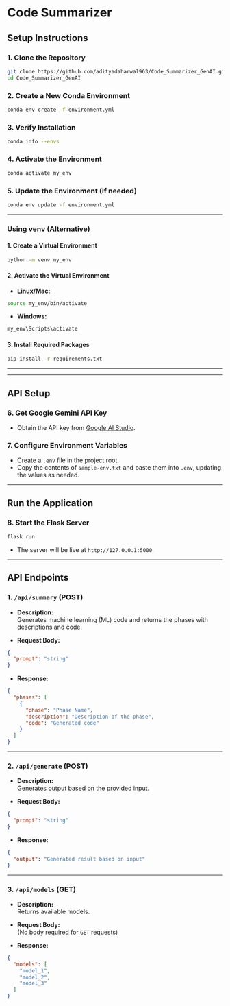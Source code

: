 # Code Summarizer


## Setup Instructions

### 1. Clone the Repository
```bash
git clone https://github.com/adityadaharwal963/Code_Summarizer_GenAI.git
cd Code_Summarizer_GenAI
```

### 2. Create a New Conda Environment
```bash
conda env create -f environment.yml
```

### 3. Verify Installation
```bash
conda info --envs
```

### 4. Activate the Environment
```bash
conda activate my_env
```

### 5. Update the Environment (if needed)
```bash
conda env update -f environment.yml
```

---

### Using venv (Alternative)

#### 1. Create a Virtual Environment
```bash
python -m venv my_env
```

#### 2. Activate the Virtual Environment
- **Linux/Mac:**
```bash
source my_env/bin/activate
```
- **Windows:**
```bash
my_env\Scripts\activate
```

#### 3. Install Required Packages
```bash
pip install -r requirements.txt
```

---
---

## API Setup

### 6. Get Google Gemini API Key
- Obtain the API key from [Google AI Studio](https://aistudio.google.com/apikey).

### 7. Configure Environment Variables
- Create a `.env` file in the project root.
- Copy the contents of `sample-env.txt` and paste them into `.env`, updating the values as needed.

---

## Run the Application

### 8. Start the Flask Server
```bash
flask run
```
- The server will be live at `http://127.0.0.1:5000`.

---

## API Endpoints

### 1. `/api/summary` (POST)

- **Description:**  
  Generates machine learning (ML) code and returns the phases with descriptions and code.

- **Request Body:**
```json
{
  "prompt": "string"
}
```

- **Response:**
```json
{
  "phases": [
    {
      "phase": "Phase Name",
      "description": "Description of the phase",
      "code": "Generated code"
    }
  ]
}
```

---

### 2. `/api/generate` (POST)

- **Description:**  
  Generates output based on the provided input.

- **Request Body:**
```json
{
  "prompt": "string"
}
```

- **Response:**
```json
{
  "output": "Generated result based on input"
}
```

---

### 3. `/api/models` (GET)

- **Description:**  
  Returns available models.

- **Request Body:**  
  (No body required for `GET` requests)

- **Response:**
```json
{
  "models": [
    "model_1",
    "model_2",
    "model_3"
  ]
}
```


